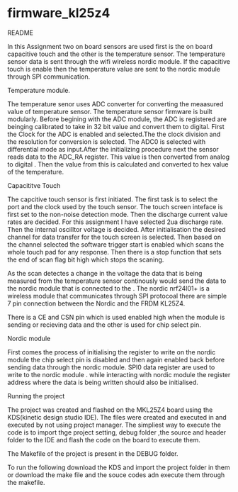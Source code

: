 # firmware_kl25z4

README

In this Assignment two on board sensors are used first is the on board capacitive touch and the other is the temperature sensor.
The temperature sensor data is sent through the wifi wireless nordic module. 
If the capacitive touch is enable then the temperature value are sent to the nordic module through SPI communication.

Temperature module.

The temperature senor uses ADC converter for converting the meaasured value of temperature sensor.
The temperature sensor firmware is built modularly.
Before begining with the ADC module, the ADC is registered are beinging calibrated to take in 32 bit value and convert them to digital.
First the Clock for the ADC is enabled and selected.The the clock division and the resolution for conversion is selected.
The ADC0 is selected with differential mode as input.After the initializing procedure next the sensor reads data to the ADC_RA register. This value is then converted from analog to digital . Then the value from this is calculated and converted to hex value of the temperature.

Capacititve Touch 

The capcitive touch sensor is first initiated. The first task is to select the  port and the clock used by the touch sensor. The touch screen inteface is first set to the non-noise detection mode. Then the discharge current value rates are decided. For this assignment I have selected 2ua discharge rate. Then the internal oscilltor voltage is decided.
After initialisation the desired channel for data transfer for the touch screen is selected. Then based on the channel selected the software trigger start is enabled which scans the whole touch pad for any response.
Then there is a stop function that sets the end of scan flag bit high which stops the scaning.

As the scan detectes a change in the voltage the data that is being measured from the temperature sensor continously would send the data to the nordic module that is connected to the . The nordic nrf24l01+ is a wireless module that communicates through SPI protocoal there are simple 7 pin connection between the Nordic and the FRDM KL25Z4.

There is a CE and CSN pin which is used enabled high when the module is sending or recieving data and the other is used for chip select pin.

Nordic module 

First comes the process of initialising the register to write on the nordic module the chip select pin is disabled and then again enabled back before sending data through the nordic module.
SPI0 data register are used to write to the nordic module . while interacting with nordic module the register address where the data is being written should also be initialised.

Running the project

The project was created and flashed on the MKL25Z4 board using the KDS(kinetic design studio IDE). The files were created and executed in and executed by not using project manager.
The simpliest way to execute the code is to import thge project setting, debug folder ,the source and header folder to the IDE and flash the code on the board to execute them.

The Makefile of the project is present in the DEBUG folder.

To run the following download the KDS and import the project folder in them or download the make file and the souce codes adn execute them through the makefile.
